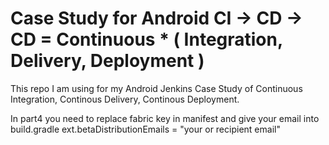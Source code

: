 # Case Study for Android CI -> CD -> CD = Continuous * ( Integration, Delivery, Deployment )
This repo I am using for my Android Jenkins Case Study of Continuous Integration, Continous Delivery, Continous Deployment.

In part4 you need to replace fabric key in manifest and give your email into build.gradle ext.betaDistributionEmails = "your or recipient email"
